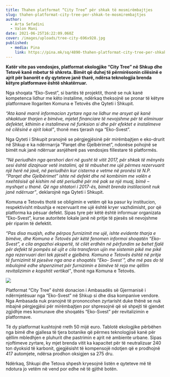 ```yaml
---
title: Thahen platformat “City Tree” për shkak të mosmirëmbajtjes
slug: thahen-platformat-city-tree-per-shkak-te-mosmirembajtjes
author:
  - Arta Sefadini
  - Valon Mani
date: 2021-06-25T16:22:09.060Z
cover: /images/uploads/tree-city-696x928.jpg
published:
  - media: Pina
    link: https://pina.mk/sq/4890-thahen-platformat-city-tree-per-shkak-te-mosmire-mbajtjes/
---
```

**Katër vite pas vendosjes, platformat ekologjike “City Tree” në Shkup dhe Tetovë kanë mbetur të shkreta. Bimët që duhej të përmirësonin cilësinë e ajrit për banorët e dy qyteteve janë tharë, ndërsa teknologjia brenda këtyre platformave është shkatërruar.** 

Nga shoqata “Eko-Svest”, si bartës të projektit, thonë se nuk kanë kompetenca lidhur me këto instalime, ndërkaq theksojnë se pronar të këtyre platformave llogariten Komuna e Tetovës dhe Qyteti i Shkupit.

*“Ata kanë marrë informacion zyrtare nga ne lidhur me arsyet që kanë shkaktuar tharjen e bimëve, mjetet financiare të nevojshme për të eliminuar defektet, kthimin e instalimeve në funksion si dhe për efektet e instalimeve në cilësinë e ajrit lokal”*, thonë mes tjerash nga “Eko-Svest”.

Nga Qyteti i Shkupit pranojnë se përgjegjësinë për mirëmbajtjen e eko-drurit në Shkup e ka ndërmarrja “Parqet dhe Gjelbërimet”, ndonëse pohojnë se bimët nuk janë ndërruar asnjëherë pas vendosjes fillestare të platformës.

*“Në periudhën nga qershori deri në gusht të vitit 2017, për shkak të mënyrës sesi është dizajnuar vetë instalimi, që të mbushet me ujë përmes rezervuarit një herë në javë, në periudhën kur cisterna e vetme në pronësi të N.P. “Parqet dhe Gjelbërimet” ishte në defekt dhe në kombinim me valën e nxehtësisë që kishim në atë periudhë për më pak se një muaj, bimë – myshqet u thanë. Që nga shtatori i 2017-ës, bimët brenda instilacionit nuk janë ndërruar”*, deklarojnë nga Qyteti i Shkupit.

Komuna e Tetovës thotë se obligimin e vetëm që ka pasur ky institucion, respektivisht mbushja e rezervuarit me ujë është kryer vazhdimisht, por që platforma ka pësuar defekt. Sipas tyre për këtë është informuar organizata “Eko-Svest”, kurse autoritete lokale janë në pritje të pjesës së nevojshme për riparim të defektit. 

*“Pas disa muajsh, edhe përpos furnizimit me ujë, ishte evidente tharja e bimëve, dhe Komuna e Tetovës për këtë fenomen informoi shoqatën “Eko-Svest”, e cila angazhoi ekspertë, të cilët erdhën në përfundim se behet fjalë për defekt të pompës së ujit e cila transferon ujin me sistemin pikë me pikë nga rezervuari deri tek pjesët e gjelbëra. Komuna e Tetovës është në pritje të furnizimit të pjesëve nga ana e shoqatës “Eko- Svest`”, dhe më pas do të mbulojmë edhe shpenzimet për furnizimin e bimëve të reja me qëllim revitalizimin e kopshtit vertikal”*, thonë nga Komuna e Tetovës.

![](/images/uploads/city-tree-tetovee-1-685x420.jpg)

Platformat “City Tree” është donacion i Ambasadës së Gjermanisë i ndërmjetësuar nga “Eko-Svest” në Shkup si dhe disa kompanive vendore. Nga Ambasada nuk pranojnë të prononcohen zyrtarisht duke thënë se nuk mbajnë përgjegjësi për mirëmbajtjen por shpresojnë që së shpejti të gjendet zgjidhje mes komunave dhe shoqatës “Eko-Svest” për revitalizimin e platformave. 

Të dy platformat kushtojnë rreth 50 mijë euro. Tablotë ekologjike përbëhen nga bimë dhe gjallesa të tjera botanike që përmes teknologjisë kanë për qëllim mbledhjen e pluhurit dhe pastrimin e ajrit në ambiente urbane. Sipas njoftimeve zyrtare, ky mjet brenda vitit ka kapacitet për të neutralizuar 240 ton dyoksid të karbonit, gjegjësisht të kompensojë ndotjen që e prodhojnë 417 automjete, ndërsa prodhon oksigjen sa 275 dru. 

Ndërkaq, Shkupi dhe Tetova shpesh kryesojnë listën e qyteteve më të ndotura jo vetëm në vend por edhe në të gjithë botën.